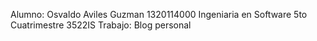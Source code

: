 Alumno: Osvaldo Aviles Guzman 1320114000
        Ingeniaria en Software
        5to Cuatrimestre
        3522IS
Trabajo: Blog personal